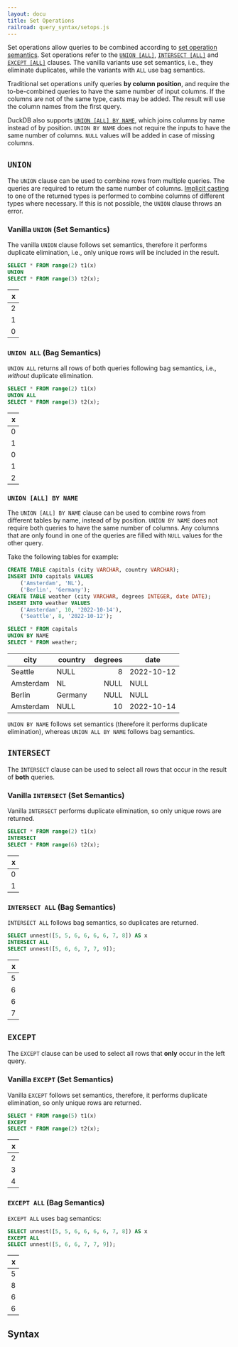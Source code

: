 ```yaml
---
layout: docu
title: Set Operations
railroad: query_syntax/setops.js
---
```


Set operations allow queries to be combined according to [set operation semantics](https://en.wikipedia.org/wiki/Set_(mathematics)#Basic_operations). Set operations refer to the [`UNION [ALL]`](#union), [`INTERSECT [ALL]`](#intersect) and [`EXCEPT [ALL]`](#except) clauses. The vanilla variants use set semantics, i.e., they eliminate duplicates, while the variants with `ALL` use bag semantics.

Traditional set operations unify queries **by column position**, and require the to-be-combined queries to have the same number of input columns. If the columns are not of the same type, casts may be added.  The result will use the column names from the first query.

DuckDB also supports [`UNION [ALL] BY NAME`](#union-all-by-name), which joins columns by name instead of by position. `UNION BY NAME` does not require the inputs to have the same number of columns. `NULL` values will be added in case of missing columns.

## `UNION`

The `UNION` clause can be used to combine rows from multiple queries. The queries are required to return the same number of columns. [Implicit casting](https://duckdb.org/docs/sql/data_types/typecasting#implicit-casting) to one of the returned types is performed to combine columns of different types where necessary. If this is not possible, the `UNION` clause throws an error.

### Vanilla `UNION` (Set Semantics)

The vanilla `UNION` clause follows set semantics, therefore it performs duplicate elimination, i.e., only unique rows will be included in the result.

```sql
SELECT * FROM range(2) t1(x)
UNION
SELECT * FROM range(3) t2(x);
```

| x |
|--:|
| 2 |
| 1 |
| 0 |

### `UNION ALL` (Bag Semantics)

`UNION ALL` returns all rows of both queries following bag semantics, i.e., *without* duplicate elimination.

```sql
SELECT * FROM range(2) t1(x)
UNION ALL
SELECT * FROM range(3) t2(x);
```

| x |
|--:|
| 0 |
| 1 |
| 0 |
| 1 |
| 2 |

### `UNION [ALL] BY NAME`

The `UNION [ALL] BY NAME` clause can be used to combine rows from different tables by name, instead of by position. `UNION BY NAME` does not require both queries to have the same number of columns. Any columns that are only found in one of the queries are filled with `NULL` values for the other query.

Take the following tables for example:

```sql
CREATE TABLE capitals (city VARCHAR, country VARCHAR);
INSERT INTO capitals VALUES
    ('Amsterdam', 'NL'),
    ('Berlin', 'Germany');
CREATE TABLE weather (city VARCHAR, degrees INTEGER, date DATE);
INSERT INTO weather VALUES
    ('Amsterdam', 10, '2022-10-14'),
    ('Seattle', 8, '2022-10-12');
```

```sql
SELECT * FROM capitals
UNION BY NAME
SELECT * FROM weather;
```

|   city    | country | degrees |    date    |
|-----------|---------|--------:|------------|
| Seattle   | NULL    | 8       | 2022-10-12 |
| Amsterdam | NL      | NULL    | NULL       |
| Berlin    | Germany | NULL    | NULL       |
| Amsterdam | NULL    | 10      | 2022-10-14 |

`UNION BY NAME` follows set semantics (therefore it performs duplicate elimination), whereas `UNION ALL BY NAME` follows bag semantics.

## `INTERSECT`

The `INTERSECT` clause can be used to select all rows that occur in the result of **both** queries.

### Vanilla `INTERSECT` (Set Semantics)

Vanilla `INTERSECT` performs duplicate elimination, so only unique rows are returned.

```sql
SELECT * FROM range(2) t1(x)
INTERSECT
SELECT * FROM range(6) t2(x);
```

| x |
|--:|
| 0 |
| 1 |

### `INTERSECT ALL` (Bag Semantics)

`INTERSECT ALL` follows bag semantics, so duplicates are returned.

```sql
SELECT unnest([5, 5, 6, 6, 6, 6, 7, 8]) AS x
INTERSECT ALL
SELECT unnest([5, 6, 6, 7, 7, 9]);
```

| x |
|--:|
| 5 |
| 6 |
| 6 |
| 7 |

## `EXCEPT`

The `EXCEPT` clause can be used to select all rows that **only** occur in the left query.

### Vanilla `EXCEPT` (Set Semantics)

Vanilla `EXCEPT` follows set semantics, therefore, it performs duplicate elimination, so only unique rows are returned.

```sql
SELECT * FROM range(5) t1(x)
EXCEPT
SELECT * FROM range(2) t2(x);
```

| x |
|--:|
| 2 |
| 3 |
| 4 |

### `EXCEPT ALL` (Bag Semantics)

`EXCEPT ALL` uses bag semantics:

```sql
SELECT unnest([5, 5, 6, 6, 6, 6, 7, 8]) AS x
EXCEPT ALL
SELECT unnest([5, 6, 6, 7, 7, 9]);
```

| x |
|--:|
| 5 |
| 8 |
| 6 |
| 6 |

## Syntax

<div id="rrdiagram"></div>

